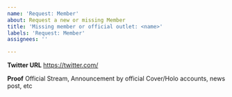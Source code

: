 ```yaml
---
name: 'Request: Member'
about: Request a new or missing Member
title: 'Missing member or official outlet: <name>'
labels: 'Request: Member'
assignees: ''

---
```


**Twitter URL**
https://twitter.com/

**Proof**
Official Stream, Announcement by official Cover/Holo accounts, news post, etc
